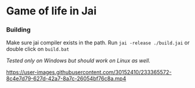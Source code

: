 # Game of life in Jai

### Building

Make sure jai compiler exists in the path.
Run `jai -release ./build.jai` or double click on `build.bat`

*Tested only on Windows but should work on Linux as well.*

https://user-images.githubusercontent.com/30152410/233365572-8c4e7d79-627d-42a7-8a7c-26054bf76c8a.mp4
